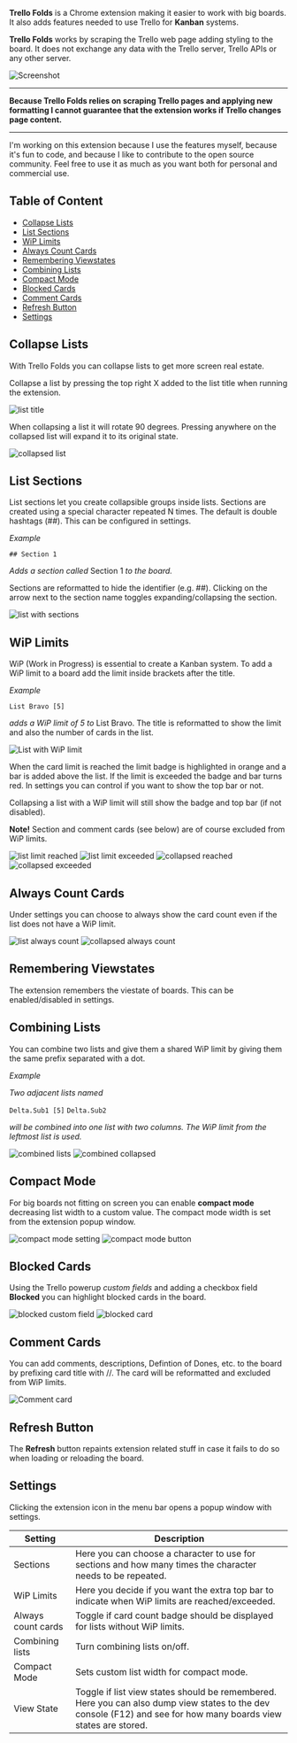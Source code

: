 **Trello Folds** is a Chrome extension making it easier to work with big boards. It also adds features needed to use Trello for **Kanban** systems.

**Trello Folds** works by scraping the Trello web page adding styling to the board. It does not exchange any data with the Trello server, Trello APIs or any other server.

![Screenshot](img/Trello-Folds-Screencast-short.gif)

---

**Because Trello Folds relies on scraping Trello pages and applying new formatting I cannot guarantee that the extension works if Trello changes page content.**

---


I'm working on this extension because I use the features myself, because it's fun to code, and because I like to contribute to the open source community. Feel free to use it as much as you want both for personal and commercial use.

<!--
<p align="center">
<a href="https://www.paypal.com/cgi-bin/webscr?cmd=_donations&business=7G3FQTKZUSV66&currency_code=SEK&source=url"><img src="img/PayPal-Donate.png"></a>
</p>
-->
## Table of Content <!-- omit in toc -->

- [Collapse Lists](#collapse-lists)
- [List Sections](#list-sections)
- [WiP Limits](#wip-limits)
- [Always Count Cards](#always-count-cards)
- [Remembering Viewstates](#remembering-viewstates)
- [Combining Lists](#combining-lists)
- [Compact Mode](#compact-mode)
- [Blocked Cards](#blocked-cards)
- [Comment Cards](#comment-cards)
- [Refresh Button](#refresh-button)
- [Settings](#settings)

## Collapse Lists

With Trello Folds you can collapse lists to get more screen real estate.

Collapse a list by pressing the top right X added to the list title when running the extension.

![list title](img/list-title.png)

When collapsing a list it will rotate 90 degrees. Pressing anywhere on the collapsed list will expand it to its original state.

![collapsed list](img/collapsed-list.png)

## List Sections

List sections let you create collapsible groups inside lists. Sections are created using a special character repeated N times. The default is double hashtags (##). This can be configured in settings.

<!--
<div style="padding: 10px; background-color: #ddd; font-weight: bold;">
    The default character is # repeated 2 times.
</div>
<br/>
-->
*Example*

``## Section 1``

*Adds a section called* Section 1 *to the board.*

Sections are reformatted to hide the identifier (e.g. ##). Clicking on the arrow next to the section name toggles expanding/collapsing the section.

![list with sections](img/list-with-sections.png)

## WiP Limits

WiP (Work in Progress) is essential to create a Kanban system. To add a WiP limit to a board add the limit inside brackets after the title.

*Example*

``List Bravo [5]``

*adds a WiP limit of 5 to* List Bravo. The title is reformatted to show the limit and also the number of cards in the list.

![List with WiP limit](img/list-with-limit.png)

When the card limit is reached the limit badge is highlighted in orange and a bar is added above the list. If the limit is exceeded the badge and bar turns red. In settings you can control if you want to show the top bar or not.

Collapsing a list with a WiP limit will still show the badge and top bar (if not disabled).

**Note!** Section and comment cards (see below) are of course excluded from WiP limits.

![list limit reached](img/list-with-limit-reached.png)
![list limit exceeded](img/list-with-limit-exceeded.png)
![collapsed reached](img/collapsed-with-wip-reached.png)
![collapsed exceeded](img/collapsed-with-wip-exceeded.png)

## Always Count Cards

Under settings you can choose to always show the card count even if the list does not have a WiP limit.

![list always count](img/list-always-count.png)
![collapsed always count](img/collapsed-always-count.png)

## Remembering Viewstates

The extension remembers the viestate of boards. This can be enabled/disabled in settings.

## Combining Lists

You can combine two lists and give them a shared WiP limit by giving them the same prefix separated with a dot. 

*Example*

*Two adjacent lists named*

``Delta.Sub1 [5]``
``Delta.Sub2``

*will be combined into one list with two columns. The WiP limit from the leftmost list is used.*

![combined lists](img/combined-list-with-limit.png)
![combined collapsed](img/combined-list-collapsed.png)

## Compact Mode

For big boards not fitting on screen you can enable **compact mode** decreasing list width
to a custom value. The compact mode width is set from the extension popup window.

![compact mode setting](img/compact-mode-setting.png)
![compact mode button](img/compact-mode-button.png)

## Blocked Cards

Using the Trello powerup *custom fields* and adding a checkbox field **Blocked** you can highlight blocked cards in the board.

![blocked custom field](img/custom-field-blocked.png)
![blocked card](img/blocked-card.png)

## Comment Cards

You can add comments, descriptions, Defintion of Dones, etc. to the board by prefixing
card title with //. The card will be reformatted and excluded from WiP limits.

![Comment card](img/comment-card.png)

## Refresh Button

The **Refresh** button repaints extension related stuff in case it fails to do so when loading or reloading the board.

## Settings

Clicking the extension icon in the menu bar opens a popup window with settings.

| Setting            | Description                                                                                                                                                      |
| ------------------ | ---------------------------------------------------------------------------------------------------------------------------------------------------------------- |
| Sections           | Here you can choose a character to use for sections and how many times the character needs to be repeated.                                                       |
| WiP Limits         | Here you decide if you want the extra top bar to indicate when WiP limits are reached/exceeded.                                                                  |
| Always count cards | Toggle if card count badge should be displayed for lists without WiP limits.                                                                                     |
| Combining lists    | Turn combining lists on/off.                                                                                                                                     |
| Compact Mode       | Sets custom list width for compact mode.                            |
| View State         | Toggle if list view states should be remembered. Here you can also dump view states to the dev console (F12) and see for how many boards view states are stored. |
